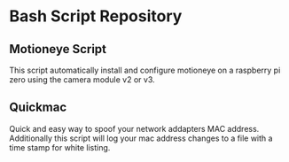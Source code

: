 # Bash Script Repository

## Motioneye Script 
This script automatically install and configure motioneye on a raspberry pi zero using the
camera module v2 or v3.

## Quickmac
Quick and easy way to spoof your network addapters MAC address.
Additionally this script will log your mac address changes to a file with a time stamp for white listing.


